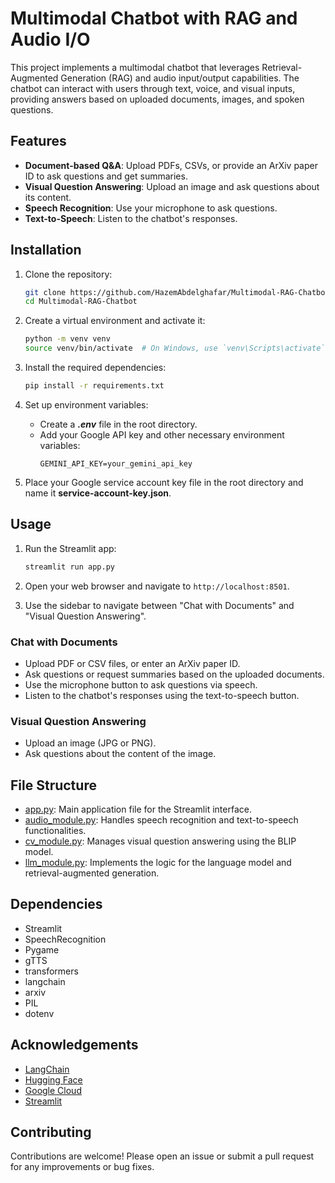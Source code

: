 # Multimodal Chatbot with RAG and Audio I/O

This project implements a multimodal chatbot that leverages Retrieval-Augmented Generation (RAG) and audio input/output capabilities. The chatbot can interact with users through text, voice, and visual inputs, providing answers based on uploaded documents, images, and spoken questions.

## Features

- **Document-based Q&A**: Upload PDFs, CSVs, or provide an ArXiv paper ID to ask questions and get summaries.
- **Visual Question Answering**: Upload an image and ask questions about its content.
- **Speech Recognition**: Use your microphone to ask questions.
- **Text-to-Speech**: Listen to the chatbot's responses.

## Installation

1. Clone the repository:
    ```sh
    git clone https://github.com/HazemAbdelghafar/Multimodal-RAG-Chatbot.git
    cd Multimodal-RAG-Chatbot
    ```

2. Create a virtual environment and activate it:
    ```sh
    python -m venv venv
    source venv/bin/activate  # On Windows, use `venv\Scripts\activate`
    ```

3. Install the required dependencies:
    ```sh
    pip install -r requirements.txt
    ```

4. Set up environment variables:
    - Create a ***.env*** file in the root directory.
    - Add your Google API key and other necessary environment variables:
        ```
        GEMINI_API_KEY=your_gemini_api_key
        ```

5. Place your Google service account key file in the root directory and name it **service-account-key.json**.

## Usage

1. Run the Streamlit app:
    ```sh
    streamlit run app.py
    ```

2. Open your web browser and navigate to `http://localhost:8501`.

3. Use the sidebar to navigate between "Chat with Documents" and "Visual Question Answering".

### Chat with Documents

- Upload PDF or CSV files, or enter an ArXiv paper ID.
- Ask questions or request summaries based on the uploaded documents.
- Use the microphone button to ask questions via speech.
- Listen to the chatbot's responses using the text-to-speech button.

### Visual Question Answering

- Upload an image (JPG or PNG).
- Ask questions about the content of the image.

## File Structure

- [app.py](./app.py): Main application file for the Streamlit interface.
- [audio_module.py](./audio_module.py): Handles speech recognition and text-to-speech functionalities.
- [cv_module.py](./cv_module.py): Manages visual question answering using the BLIP model.
- [llm_module.py](./llm_module.py): Implements the logic for the language model and retrieval-augmented generation.
## Dependencies

- Streamlit
- SpeechRecognition
- Pygame
- gTTS
- transformers
- langchain
- arxiv
- PIL
- dotenv

## Acknowledgements

- [LangChain](https://github.com/langchain/langchain)
- [Hugging Face](https://huggingface.co/)
- [Google Cloud](https://cloud.google.com/)
- [Streamlit](https://streamlit.io/)

## Contributing

Contributions are welcome! Please open an issue or submit a pull request for any improvements or bug fixes.
